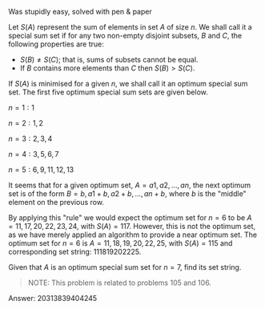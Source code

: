 Was stupidly easy, solved with pen & paper

Let $S(A)$ represent the sum of elements in set $A$ of size $n$. We shall call it a special sum set if for any two non-empty disjoint subsets, $B$ and $C$, the following properties are true:

 - $S(B) \neq S(C)$; that is, sums of subsets cannot be equal.
 - If $B$ contains more elements than $C$ then $S(B) > S(C)$.

If $S(A)$ is minimised for a given $n$, we shall call it an optimum special sum set. The first five optimum special sum sets are given below.

$n = 1: {1}$

$n = 2: {1, 2}$

$n = 3: {2, 3, 4}$

$n = 4: {3, 5, 6, 7}$

$n = 5: {6, 9, 11, 12, 13}$

It seems that for a given optimum set, $A = {a1, a2, ... , an}$, the next optimum set is of the form $B = {b, a1+b, a2+b, ... ,an+b}$, where $b$ is the "middle" element on the previous row.

By applying this "rule" we would expect the optimum set for $n = 6$ to be $A = {11, 17, 20, 22, 23, 24}$, with $S(A) = 117$. However, this is not the optimum set, as we have merely applied an algorithm to provide a near optimum set. The optimum set for $n = 6$ is $A = {11, 18, 19, 20, 22, 25}$, with $S(A) = 115$ and corresponding set string: $111819202225$.

Given that $A$ is an optimum special sum set for $n = 7$, find its set string.

> NOTE: This problem is related to problems 105 and 106.


Answer: $20313839404245$
